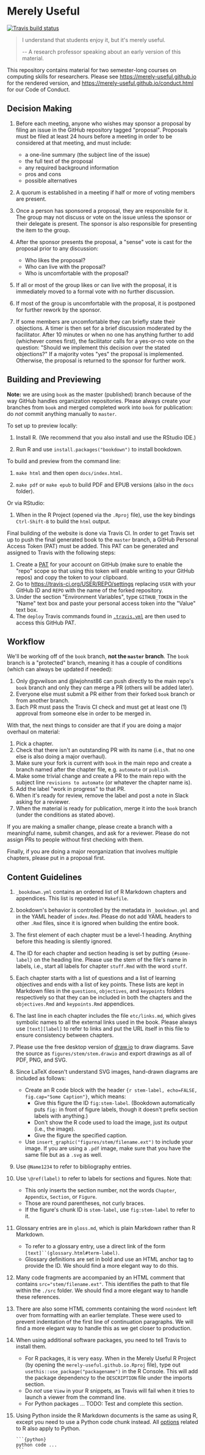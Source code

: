 # Merely Useful

<!-- badges: start -->
[![Travis build status](https://travis-ci.org/merely-useful/merely-useful.github.io.svg?branch=master)](https://travis-ci.org/merely-useful/merely-useful.github.io)
<!-- badges: end -->

> I understand that students enjoy it, but it's merely useful.
>
> -- A research professor speaking about an early version of this material.

This repository contains material for two semester-long courses on computing skills for researchers.
Please see <https://merely-useful.github.io> for the rendered version,
and <https://merely-useful.github.io/conduct.html> for our Code of Conduct.

## Decision Making

1.  Before each meeting, anyone who wishes may sponsor a proposal by filing an issue in the GitHub repository tagged "proposal".
    Proposals must be filed at least 24 hours before a meeting in order to be considered at that meeting, and must include:
    -   a one-line summary (the subject line of the issue)
    -   the full text of the proposal
    -   any required background information
    -   pros and cons
    -   possible alternatives

2.  A quorum is established in a meeting if half or more of voting members are present.

3.  Once a person has sponsored a proposal, they are responsible for it.
    The group may not discuss or vote on the issue unless the sponsor or their delegate is present.
    The sponsor is also responsible for presenting the item to the group.

4.  After the sponsor presents the proposal, a "sense" vote is cast for the proposal prior to any discussion:
    -   Who likes the proposal?
    -   Who can live with the proposal?
    -   Who is uncomfortable with the proposal?

5.  If all or most of the group likes or can live with the proposal, it is immediately moved to a formal vote with no further discussion.

6.  If most of the group is uncomfortable with the proposal, it is postponed for further rework by the sponsor.

7.  If some members are uncomfortable they can briefly state their objections.
    A timer is then set for a brief discussion moderated by the facilitator.
    After 10 minutes or when no one has anything further to add (whichever comes first),
    the facilitator calls for a yes-or-no vote on the question:
    "Should we implement this decision over the stated objections?"
    If a majority votes "yes" the proposal is implemented.
    Otherwise, the proposal is returned to the sponsor for further work.

## Building and Previewing

**Note:** we are using `book` as the master (published) branch because of the way GitHub handles organization repositories.
Please always create your branches from `book` and merged completed work into `book` for publication:
do *not* commit anything manually to `master`.

To set up to preview locally:

1.  Install R.
    (We recommend that you also install and use the RStudio IDE.)

1.  Run R and use `install.packages("bookdown")` to install bookdown.

To build and preview from the command line:

1.  `make html` and then open `docs/index.html`.

1.  `make pdf` or `make epub` to build PDF and EPUB versions (also in the `docs` folder).

Or via RStudio:

1. When in the R Project (opened via the `.Rproj` file), use the key bindings `Ctrl-Shift-B` to build the `html` output.

Final building of the website is done via Travis CI. In order to get Travis set up
to push the final generated book to the `master` branch, a GitHub Personal
Access Token (PAT) must be added. This PAT can be generated and assigned to
Travis with the following steps:

1. Create a [PAT](https://help.github.com/en/articles/creating-a-personal-access-token-for-the-command-line)
for your account on GitHub (make sure to enable the "repo" scope so that using
this token will enable writing to your GitHub repos) and copy the token to your
clipboard.
1. Go to https://travis-ci.org/USER/REPO/settings replacing `USER` with your
GitHub ID and `REPO` with the name of the forked repository.
1. Under the section "Environment Variables", type `GITHUB_TOKEN` in the "Name"
text box and paste your personal access token into the "Value" text box.
1. The `deploy` Travis commands found in [`.travis.yml`](.travis.yml) are then
used to access this GitHub PAT.

## Workflow

We'll be working off of the `book` branch, **not the `master` branch**. The
`book` branch is a "protected" branch, meaning it has a couple of conditions
(which can always be updated if needed):

1. Only @gvwilson and @lwjohnst86 can push directly to the main repo's `book` branch and only they can merge a PR (others will be added later).
2. Everyone else must submit a PR either from their forked `book` branch or from another branch.
3. Each PR must pass the Travis CI check and must get at least one (1) approval from someone else in order to be merged in.

With that, the next things to consider are that if you are doing a major overhaul on material:

1.  Pick a chapter.
2.  Check that there isn't an outstanding PR with its name (i.e., that no one else is also doing a major overhaul).
3.  Make sure your fork is current with `book` in the main repo and create a branch named after the chapter file, e.g. `automate` or `publish`.
4.  Make some trivial change and create a PR to the main repo with the subject line `revisions to automate` (or whatever the chapter name is).
5.  Add the label "work in progress" to that PR.
6.  When it's ready for review, remove the label and post a note in Slack asking for a reviewer.
7.  When the material is ready for publication, merge it into the `book` branch (under the conditions as stated above).

If you are making a smaller change, please create a branch with a meaningful name, submit changes, and ask for a reviewer.
Please do not assign PRs to people without first checking with them.

Finally, if you are doing a major reorganization that involves multiple chapters, please put in a proposal first.

## Content Guidelines

1.  `_bookdown.yml` contains an ordered list of R Markdown chapters and appendices.
    This list is repeated in `Makefile`.

1.  bookdown's behavior is controlled by the metadata in `_bookdown.yml` and in the YAML header of `index.Rmd`.
    Please do not add YAML headers to other `.Rmd` files, since it is ignored when building the entire book.

1.  The first element of each chapter must be a level-1 heading.
    Anything before this heading is silently ignored.

1.  The ID for each chapter and section heading is set by putting `{#some-label}` on the heading line.
    Please use the stem of the file's name in labels, i.e., start all labels for chapter `stuff.Rmd` with the word `stuff`.

1.  Each chapter starts with a list of questions and a list of learning objectives and ends with a list of key points.
    These lists are kept in Markdown files in the `questions`, `objectives`, and `keypoints` folders respectively
    so that they can be included in both the chapters and the `objectives.Rmd` and `keypoints.Rmd` appendices.

1.  The last line in each chapter includes the file `etc/links.md`, which gives symbolic names to all the external links used in the book.
    Please always use `[text][label]` to refer to links and put the URL itself in this file to ensure consistency between chapters.

1.  Please use the free desktop version of [draw.io](https://www.draw.io/) to draw diagrams.
    Save the source as `figures/stem/stem.drawio` and export drawings as all of PDF, PNG, and SVG.

1.  Since LaTeX doesn't understand SVG images, hand-drawn diagrams are included as follows:
    -   Create an R code block with the header `{r stem-label, echo=FALSE, fig.cap="Some Caption"}`, which means:
        -   Give this figure the ID `fig:stem-label`.
            (Bookdown automatically puts `fig:` in front of figure labels,
            though it doesn't prefix section labels with anything.)
        -   Don't show the R code used to load the image, just its output (i.e., the image).
        -   Give the figure the specified caption.
    -   Use `insert_graphic("figures/stem/filename.ext")` to include your image. If you are using a `.pdf` image, make sure that you have the same file but as a `.svg` as well. 

1.  Use `@Name1234` to refer to bibliography entries.

1.  Use `\@ref(label)` to refer to labels for sections and figures.
    Note that:
    -   This only inserts the section number, not the words `Chapter`, `Appendix`, `Section`, or `Figure`.
    -   Those are round parentheses, not curly braces.
    -   If the figure's chunk ID is `stem-label`, use `fig:stem-label` to refer to it.

1.  Glossary entries are in `gloss.md`, which is plain Markdown rather than R Markdown.
    -   To refer to a glossary entry, use a direct link of the form `[text]``(glossary.html#term-label)`.
    -   Glossary definitions are set in bold and use an HTML anchor tag to provide the ID.
        We should find a more elegant way to do this.

1.  Many code fragments are accompanied by an HTML comment that contains `src="stem/filename.ext"`.
    This identifies the path to that file within the `./src` folder.
    We should find a more elegant way to handle these references.

1.  There are also some HTML comments containing the word `noindent` left over from formatting with an earlier template.
    These were used to prevent indentation of the first line of continuation paragraphs.
    We will find a more elegant way to handle this as we get closer to production.

1.  When using additional software packages, you need to tell Travis to install
    them. 
    -   For R packages, it is very easy. When in the Merely Useful R Project (by
        opening the `merely-useful.github.io.Rproj` file), type out
        `usethis::use_package("packagename")` in the R Console. This will add 
        the package dependency to the `DESCRIPTION` file under the imports section.
    -   Do *not* use `View` in your R snippets,
        as Travis will fail when it tries to launch a viewer from the command line.
    -  For Python packages ... TODO: Test and complete this section.
    
1.  Using Python inside the R Markdown documents is the same as using R, except 
    you need to use a Python code chunk instead. All [options](https://www.rstudio.com/wp-content/uploads/2015/03/rmarkdown-reference.pdf) 
    related to R also apply to Python.
    
        ```{python}
        python code ...
        ```
    

